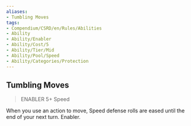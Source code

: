```yaml
---
aliases:
- Tumbling Moves
tags:
- Compendium/CSRD/en/Rules/Abilities
- Ability
- Ability/Enabler
- Ability/Cost/5
- Ability/Tier/Mid
- Ability/Pool/Speed
- Ability/Categories/Protection
---
```


  
## Tumbling Moves  
>ENABLER 5+  Speed  
  
When you use an action to move, Speed defense rolls are eased until the end of your next turn. Enabler.